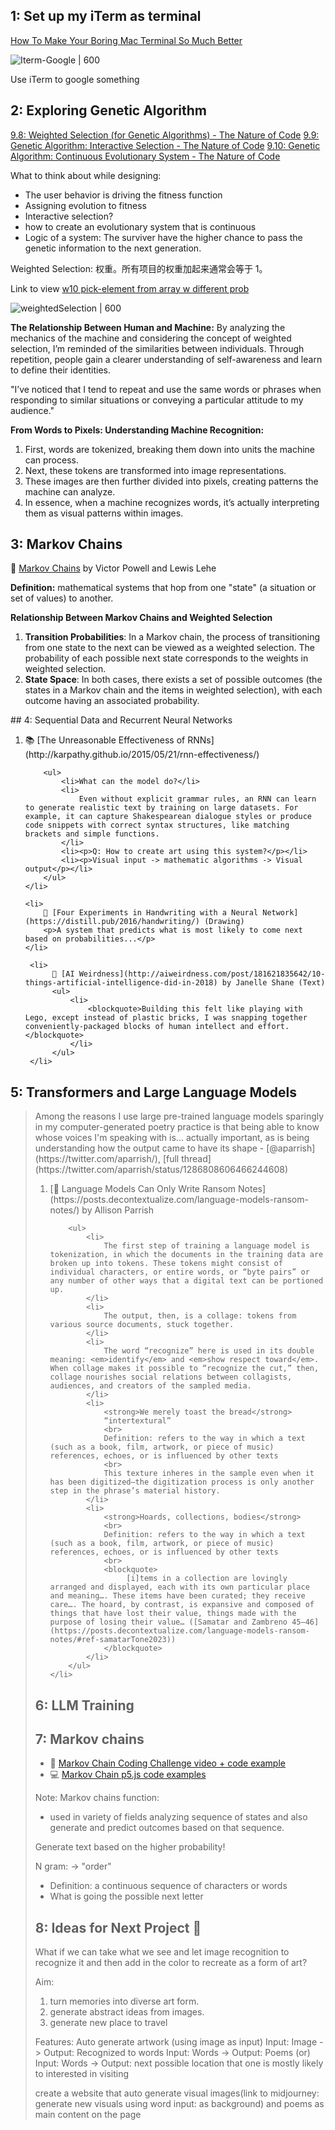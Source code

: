 ## 1: Set up my iTerm as terminal
[How To Make Your Boring Mac Terminal So Much Better](https://youtu.be/CF1tMjvHDRA?feature=shared)

![Iterm-Google | 600](https://i.imgur.com/85ADZl3.png)

Use iTerm to google something 

## 2: Exploring Genetic Algorithm
[9.8: Weighted Selection (for Genetic Algorithms) - The Nature of Code](https://youtu.be/ETphJASzYes?feature=shared)
[9.9: Genetic Algorithm: Interactive Selection - The Nature of Code](https://youtu.be/Zy_obitkyOE?feature=shared)
[9.10: Genetic Algorithm: Continuous Evolutionary System - The Nature of Code](https://youtu.be/Sx_l2GxBC5w?feature=shared)

What to think about while designing:
- The user behavior is driving the fitness function
- Assigning evolution to fitness
- Interactive selection?
- how to create an evolutionary system that is continuous
- Logic of a system: The surviver have the higher chance to pass the genetic information to the next generation.

Weighted Selection: 权重。所有项目的权重加起来通常会等于 1。

Link to view [w10 pick-element from array w different prob](https://editor.p5js.org/Leahyuu/sketches/ThRMbw3Ag)

![weightedSelection | 600](https://i.imgur.com/IKneWr6.png)


<strong>The Relationship Between Human and Machine:</strong>
By analyzing the mechanics of the machine and considering the concept of weighted selection, I’m reminded of the similarities between individuals. Through repetition, people gain a clearer understanding of self-awareness and learn to define their identities.

"I’ve noticed that I tend to repeat and use the same words or phrases when responding to similar situations or conveying a particular attitude to my audience."


<strong>From Words to Pixels: Understanding Machine Recognition:</strong>
<ol>
	<li>First, words are tokenized, breaking them down into units the machine can process.</li>
	<li>Next, these tokens are transformed into image representations.</li>
	<li>These images are then further divided into pixels, creating patterns the machine can analyze.</li>
	<li>In essence, when a machine recognizes words, it’s actually interpreting them as visual patterns within images.</li>
</ol>

## 3:  Markov Chains
📕 [Markov Chains](http://setosa.io/blog/2014/07/26/markov-chains/) by Victor Powell and Lewis Lehe
<p><strong>Definition:</strong> mathematical systems that hop from one "state" (a situation or set of values) to another.</p>
<p><strong>Relationship Between Markov Chains and Weighted Selection</strong></p>
<ol>
	<li><strong>Transition Probabilities</strong>: In a Markov chain, the process of transitioning from one state to the next can be viewed as a weighted selection. The probability of each possible next state corresponds to the weights in weighted selection.</li>
	<li><strong>State Space</strong>: In both cases, there exists a set of possible outcomes (the states in a Markov chain and the items in weighted selection), with each outcome having an associated probability.</li>
</ol>
## 4: Sequential Data and Recurrent Neural Networks
 <ol>
	 <li>
		 📚 [The Unreasonable Effectiveness of RNNs](http://karpathy.github.io/2015/05/21/rnn-effectiveness/)
		 
		<ul>
			<li>What can the model do?</li>  
			<li>
				Even without explicit grammar rules, an RNN can learn to generate realistic text by training on large datasets. For example, it can capture Shakespearean dialogue styles or produce code snippets with correct syntax structures, like matching brackets and simple functions.
			</li>
			<li><p>Q: How to create art using this system?</p></li>
			<li><p>Visual input -> mathematic algorithms -> Visual output</p></li>
		</ul>
	</li>
	
	<li>
		🎨 [Four Experiments in Handwriting with a Neural Network](https://distill.pub/2016/handwriting/) (Drawing)
		<p>A system that predicts what is most likely to come next based on probabilities...</p>
	</li>

	 <li>
		  📖 [AI Weirdness](http://aiweirdness.com/post/181621835642/10-things-artificial-intelligence-did-in-2018) by Janelle Shane (Text)
		  <ul>
			  <li>
				  <blockquote>Building this felt like playing with Lego, except instead of plastic bricks, I was snapping together conveniently-packaged blocks of human intellect and effort.</blockquote>
			  </li>
		  </ul>
	 </li>
	 
</ol>

## 5: Transformers and Large Language Models

<blockquote>
	Among the reasons I use large pre-trained language models sparingly in my computer-generated poetry practice is that being able to know whose voices I'm speaking with is... actually important, as is being understanding how the output came to have its shape - [@aparrish](https://twitter.com/aparrish/), [full thread](https://twitter.com/aparrish/status/1286808606466244608)
</bockquote>

<ol>
	 <li>
		 [📖 Language Models Can Only Write Ransom Notes](https://posts.decontextualize.com/language-models-ransom-notes/) by Allison Parrish
		 
		<ul>
			<li>
				The first step of training a language model is tokenization, in which the documents in the training data are broken up into tokens. These tokens might consist of individual characters, or entire words, or “byte pairs” or any number of other ways that a digital text can be portioned up.
			</li>  
			<li>
				The output, then, is a collage: tokens from various source documents, stuck together.
			</li>
			<li>
				The word “recognize” here is used in its double meaning: <em>identify</em> and <em>show respect toward</em>. When collage makes it possible to “recognize the cut,” then, collage nourishes social relations between collagists, audiences, and creators of the sampled media.
			</li>
			<li>
				<strong>We merely toast the bread</strong>
				“intertextural” 
				<br>
				Definition: refers to the way in which a text (such as a book, film, artwork, or piece of music) references, echoes, or is influenced by other texts
				<br>
				This texture inheres in the sample even when it has been digitized—the digitization process is only another step in the phrase’s material history.
			</li>
			<li>
				<strong>Hoards, collections, bodies</strong>
				<br>
				Definition: refers to the way in which a text (such as a book, film, artwork, or piece of music) references, echoes, or is influenced by other texts
				<br>
				<blockquote>
					 [i]tems in a collection are lovingly arranged and displayed, each with its own particular place and meaning…. These items have been curated; they receive care…. The hoard, by contrast, is expansive and composed of things that have lost their value, things made with the purpose of losing their value… ([Samatar and Zambreno 45–46](https://posts.decontextualize.com/language-models-ransom-notes/#ref-samatarTone2023))
				</blockquote>
			</li>
		</ul>
	</li>
</ol>

## 6: LLM Training



## 7: Markov chains

- 🚂 [Markov Chain Coding Challenge video + code example](https://thecodingtrain.com/challenges/42-markov-chain-name-generator)
- 💻 [Markov Chain p5.js code examples](https://editor.p5js.org/a2zitp/collections/WEXEPRHuE)

Note:
Markov chains function: 
- used in variety of fields analyzing sequence of states and also generate and predict outcomes based on that sequence.

Generate text based on the higher probability!

N gram: -> "order"
- Definition: a continuous sequence of characters or words
- What is going the possible next letter

## 8: Ideas for Next Project 🧠
What if we can take what we see and let image recognition to recognize it and then add in the color to recreate as a form of art?

Aim: 
1. turn memories into diverse art form.
2. generate abstract ideas from images.
3. generate new place to travel

Features:
Auto generate artwork (using image as input)
Input: Image -> Output: Recognized to words
Input: Words -> Output: Poems
(or) Input: Words -> Output: next possible location that one is mostly likely to interested in visiting

create a website that auto generate visual images(link to midjourney: generate new visuals using word input: as background) and poems as main content on the page
